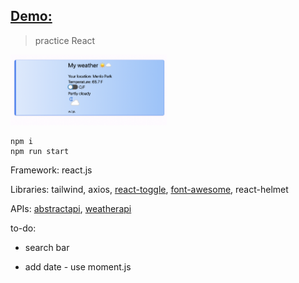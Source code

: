 ## [Demo:](https://adnjoo.github.io/weather-app/)

> practice React

<a href='https://adnjoo.github.io/weather-app/'><img src='./scrn.png' width='250px'></a>

```
npm i
npm run start
```

Framework: react.js

Libraries: tailwind, axios, [react-toggle](https://github.com/aaronshaf/react-toggle), [font-awesome](https://fontawesome.com/), react-helmet

APIs: [abstractapi](https://www.abstractapi.com/), [weatherapi](https://www.weatherapi.com/)

to-do:

- search bar

- add date - use moment.js
